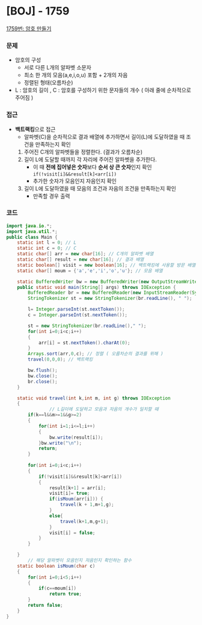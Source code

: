 # [BOJ] - 1759

[1759번: 암호 만들기](https://www.acmicpc.net/problem/1759)

### 문제

- 암호의 구성
    - 서로 다른 L개의 알파벳 소문자
    - 최소 한 개의 모음(a,e,i,o,u) 포함 + 2개의 자음
    - 정렬된 형태(오름차순)
- L : 암호의 길이 , C : 암호를 구성하기 위한 문자들의 개수 ( 아래 줄에 순차적으로 주어짐 )

### 접근

- **백트랙킹**으로 접근
    - 알파벳(C)을 순차적으로 결과 배열에 추가하면서 길이(L)에 도달하였을 때 조건을 만족하는지 확인
    1. 주어진 C개의 알파벳들을 정렬한다. (결과가 오름차순)
    2. 길이 L에 도달할 때까지 각 자리에 주어진 알파벳을 추가한다.
        - 이 때 **전에 집어넣은 숫자**보다 **순서 상 큰 숫자**인지 확인 `if(!visit[i]&&result[k]<arr[i])`
        - 추가한 숫자가 모음인지 자음인지 확인
    3. 길이 L에 도달하였을 때 모음의 조건과 자음의 조건을 만족하는지 확인
        - 만족할 경우 출력

### 코드

```java
import java.io.*;
import java.util.*;
public class Main {
    static int l = 0; // L
    static int c = 0; // C 
    static char[] arr = new char[16]; // C개의 알파벳 배열
    static char[] result = new char[16]; // 결과 배열
    static boolean[] visit = new boolean[16]; // 백트랙킹에 사용할 방문 배열
    static char[] moum = {'a','e','i','o','u'}; // 모음 배열

    static BufferedWriter bw = new BufferedWriter(new OutputStreamWriter(System.out));
    public static void main(String[] args) throws IOException {
        BufferedReader br = new BufferedReader(new InputStreamReader(System.in));
        StringTokenizer st = new StringTokenizer(br.readLine(), " ");

        l= Integer.parseInt(st.nextToken());
        c = Integer.parseInt(st.nextToken());

        st = new StringTokenizer(br.readLine()," ");
        for(int i=0;i<c;i++)
        {
            arr[i] = st.nextToken().charAt(0);
        }
        Arrays.sort(arr,0,c); // 정렬 ( 오름차순의 결과를 위해 )
        travel(0,0,0); // 백트랙킹

        bw.flush();
        bw.close();
        br.close();
    }

    static void travel(int k,int m, int g) throws IOException
    {
				// L길이에 도달하고 모음과 자음의 개수가 일치할 때
        if(k==l&&m>=1&&g>=2)
        {
            for(int i=1;i<=l;i++)
            {
                bw.write(result[i]);
            }bw.write("\n");
            return;
        }
				
        for(int i=0;i<c;i++)
        {
            if(!visit[i]&&result[k]<arr[i])
            {
                result[k+1] = arr[i];
                visit[i]= true;
                if(isMoum(arr[i])) {
                    travel(k + 1,m+1,g);
                }
                else{
                    travel(k+1,m,g+1);
                }
                visit[i] = false;
            }
        }

    }
		// 해당 알파벳이 모음인지 자음인지 확인하는 함수
    static boolean isMoum(char c)
    {
        for(int i=0;i<5;i++)
        {
            if(c==moum[i])
                return true;
        }
        return false;
    }
}
```
